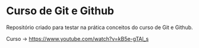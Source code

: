 # Curso de Git e Github
Repositório criado para testar na prática conceitos do curso de Git e Github.

Curso -> https://www.youtube.com/watch?v=kB5e-gTAl_s
